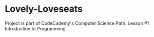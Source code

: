 # Lovely-Loveseats

Project is part of CodeCademy's Computer Science Path. Lesson #1 Introduction to Programming
